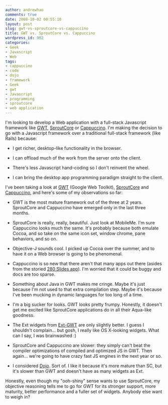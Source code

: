 ```yaml
---
author: andrewhao
comments: true
date: 2008-10-02 00:55:10
layout: post
slug: gwt-vs-sproutcore-vs-cappuccino
title: GWT vs. SproutCore vs. Cappuccino
wordpress_id: 902
categories:
- Geek
- Javascript
- Web
tags:
- cappuccino
- code
- dojo
- framework
- Geek
- gwt
- Javascript
- programming
- sproutcore
- web application
---
```


I'm looking to develop a Web application with a full-stack Javascript framework like [GWT](http://code.google.com/webtoolkit/), [SproutCore](http://www.sproutcore.com) or [Cappuccino](http://www.cappuccino.org). I'm making the decision to go with a Javascript framework over a traditional full-stack framework (like Rails) because:



	
  * I get richer, desktop-like functionality in the browser.

	
  * I can offload much of the work from the server onto the client.

	
  * There's less Javascript hand-coding so I don't reinvent the wheel.

	
  * I can bring the desktop app programming paradigm straight to the client.


I've been taking a look at [GWT](http://code.google.com/webtoolkit/) (Google Web Toolkit), [SproutCore](http://www.sproutcore.com) and [Cappuccino](http://www.cappuccino.org), and here's some of my observations so far:



	
  * GWT is the most mature framework out of the three at 2 years. SproutCore and Cappuccino have emerged only in the last three months.

	
  * SproutCore is really, really, beautiful. Just look at MobileMe. I'm sure Cappuccino looks much the same. It's probably because both emulate Cocoa, and so take on the same icon set, window chrome, pane behaviors, and so on.

	
  * Objective-J sounds cool. I picked up Cocoa over the summer, and to have it on a Web browser is going to be phenomenal.

	
  * Cappuccino is so new that there aren't that many apps out there (asides from the storied [280 Slides app](http://280slides.com/)). I'm worried that it could be buggy and docs are too sparse.

	
  * Something about Java in GWT makes me cringe. Maybe it's just because I'm not used to that extra compilation step. Maybe it's because I've been mucking in dynamic languages for too long of a time.

	
  * I'm a big sucker for looks. GWT looks pretty frumpy. Honestly, it doesn't get me excited like SproutCore applications do in all their Aqua-like goodness.

	
  * The Ext widgets from [Ext-GWT](http://extjs.com/products/gxt/) are only slightly better. I guess I shouldn't complain... but gosh, I really like OS X-looking widgets. What can I say, I was brainwashed :)

	
  * SproutCore and Cappuccino are slower: they simply can't beat the compiler optimizations of compiled and optimized JS in GWT. Then again... we're going to have crazy fast JS engines in the next year or so.

	
  * I considered [Dojo](http://dojotoolkit.org/). Sort of. I like it because it's more mature than SC, but it's slower than GWT and doesn't have as many widgets as Ext.


Honestly, even though my "ooh-shiny" sense wants to use SproutCore, my objective reasoning tells me to go for GWT for its stronger support, more maturity, better performance and a fuller set of widgets. Anybody else want to weigh in?
